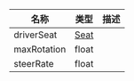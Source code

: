 | 名称 | 类型 | 描述 |
| ----------- | ----------- | ----------- |
| driverSeat | [Seat](/Documents/Components/Vehicle/Seat.md)  |  |
| maxRotation  | float  |  |
| steerRate |  float |  |
